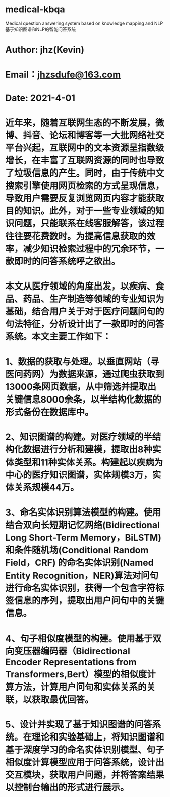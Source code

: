 # medical-kbqa
Medical question answering system based on knowledge mapping and NLP
基于知识图谱和NLP的智能问答系统
# Author: jhz(Kevin)
# Email：jhzsdufe@163.com
# Date: 2021-4-01
# 近年来，随着互联网生态的不断发展，微博、抖音、论坛和博客等一大批网络社交平台兴起，互联网中的文本资源呈指数级增长，在丰富了互联网资源的同时也导致了垃圾信息的产生。同时，由于传统中文搜索引擎使用网页检索的方式呈现信息，导致用户需要反复浏览网页内容才能获取目的知识。此外，对于一些专业领域的知识问题，只能联系在线客服解答，该过程往往要花费数时。为提高信息获取的效率，减少知识检索过程中的冗余环节，一款即时的问答系统呼之欲出。
# 本文从医疗领域的角度出发，以疾病、食品、药品、生产制造等领域的专业知识为基础，结合用户关于对于医疗问题问句的句法特征，分析设计出了一款即时的问答系统。本文主要工作如下：
# 1、数据的获取与处理。以垂直网站（寻医问药网）为数据来源，通过爬虫获取到13000条网页数据，从中筛选并提取出关键信息8000余条，以半结构化数据的形式备份在数据库中。
# 2、知识图谱的构建。对医疗领域的半结构化数据进行分析和建模，提取出8种实体类型和11种实体关系。构建起以疾病为中心的医疗知识图谱，实体规模3万，实体关系规模44万。
# 3、命名实体识别算法模型的构建。使用结合双向长短期记忆网络(Bidirectional Long Short-Term Memory，BiLSTM)和条件随机场(Conditional Random Field，CRF) 的命名实体识别(Named Entity Recognition，NER)算法对问句进行命名实体识别，获得一个包含字符标签信息的序列，提取出用户问句中的关键信息。
# 4、句子相似度模型的构建。使用基于双向变压器编码器（Bidirectional Encoder Representations from Transformers,Bert）模型的相似度计算方法，计算用户问句和实体关系的关联，以获取最优回答。
# 5、设计并实现了基于知识图谱的问答系统。在理论和实验基础上，将知识图谱和基于深度学习的命名实体识别模型、句子相似度计算模型应用于问答系统，设计出交互模块，获取用户问题，并将答案结果以控制台输出的形式进行展示。

